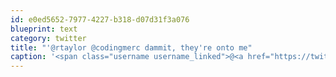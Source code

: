 ```yaml
---
id: e0ed5652-7977-4227-b318-d07d31f3a076
blueprint: text
category: twitter
title: "'@rtaylor @codingmerc dammit, they're onto me"
caption: '<span class="username username_linked">@<a href="https://twitter.com/rtaylor" title="Elon Musk">rtaylor</a></span> @codingmerc dammit, they''re onto me'
---
```


